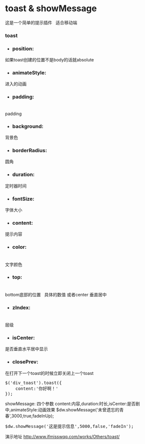 # toast & showMessage
这是一个简单的提示插件    适合移动端
### toast
* ### position:<br/>  			 
如果toast创建的位置不是body的话就absolute
* ### animateStyle:<br/>  		 
进入的动画
* ### padding: <br/>  
padding
* ### background: <br/>
背景色
* ### borderRadius:<br/>
圆角
* ### duration: <br/>
定时器时间
* ### fontSize:  <br/>
字体大小
* ### content:  <br/>
提示内容
* ### color:  <br/> 
文字颜色
* ### top:    <br/>  
bottom底部的位置    具体的数值 或者center  垂直居中
* ### zIndex: <br/>         
层级
* ### isCenter:   <br/>
是否垂直水平居中显示
* ### closePrev: 		 <br/>	
在打开下一个toast的时候立即关闭上一个toast

<pre>
$('div_toast').toast({
    content:'你好啊！'
});
</pre>


showMessage: 四个参数 content:内容,duration:时长,isCenter:是否剧中,animateStyle:动画效果
$dw.showMessage('未曾遗忘的青春',3000,true,fadeInUp);

<pre>
$dw.showMessage('这是提示信息',5000,false,'fadeIn');
</pre>

演示地址 http://www.ifmisswqq.com/works/Others/toast/
